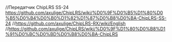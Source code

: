 //Передатчик ChipLRS SS-24 https://github.com/axulige/ChipLRS/wiki/%D0%9F%D0%B5%D1%80%D0%B5%D0%B4%D0%B0%D1%82%D1%87%D0%B8%D0%BA-ChipLRS-SS-24
//https://github.com/axulige/ChipLRS-RX/wiki/English
//https://github.com/axulige/ChipLRS/wiki/%D0%9F%D1%80%D0%B8%D1%91%D0%BC%D0%BD%D0%B8%D0%BA-ChipLRS
